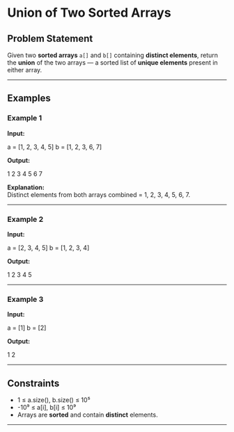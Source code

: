 # Union of Two Sorted Arrays

## Problem Statement
Given two **sorted arrays** `a[]` and `b[]` containing **distinct elements**, return the **union** of the two arrays — a sorted list of **unique elements** present in either array.

---

## Examples

### Example 1
**Input:**

a = [1, 2, 3, 4, 5]
b = [1, 2, 3, 6, 7]

**Output:**

1 2 3 4 5 6 7

**Explanation:**  
Distinct elements from both arrays combined = 1, 2, 3, 4, 5, 6, 7.

---

### Example 2
**Input:**

a = [2, 3, 4, 5]
b = [1, 2, 3, 4]

**Output:**

1 2 3 4 5


---

### Example 3
**Input:**

a = [1]
b = [2]

**Output:**

1 2


---

## Constraints
- 1 ≤ a.size(), b.size() ≤ 10⁵  
- -10⁹ ≤ a[i], b[i] ≤ 10⁹  
- Arrays are **sorted** and contain **distinct** elements.

---
